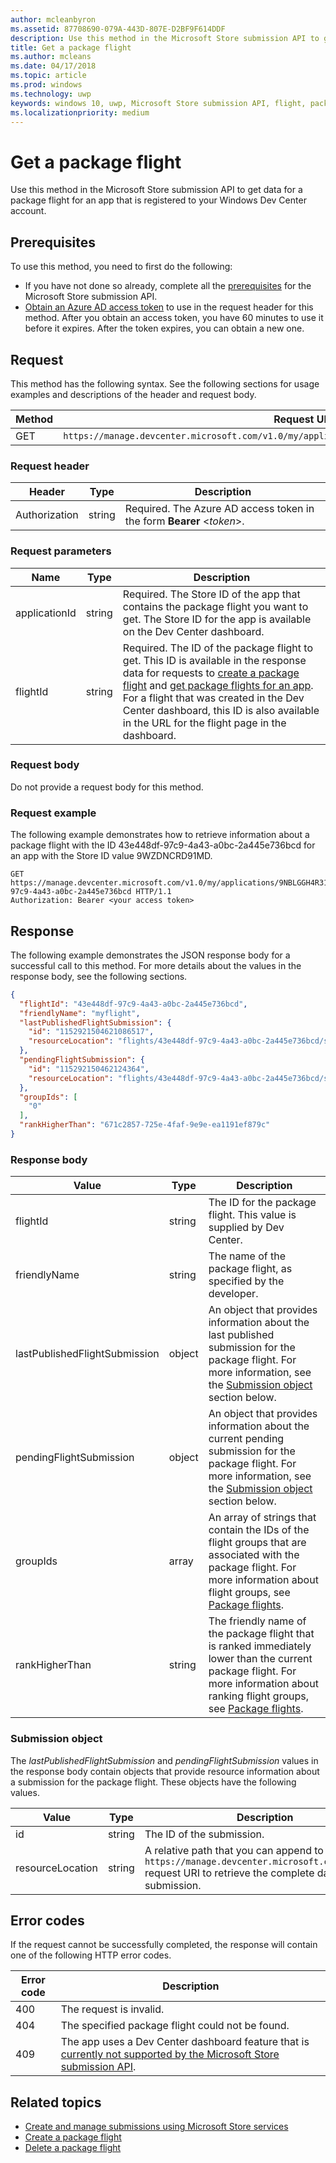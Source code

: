 ```yaml
---
author: mcleanbyron
ms.assetid: 87708690-079A-443D-807E-D2BF9F614DDF
description: Use this method in the Microsoft Store submission API to get data for a package flight for an app that is registered to your Windows Dev Center account.
title: Get a package flight
ms.author: mcleans
ms.date: 04/17/2018
ms.topic: article
ms.prod: windows
ms.technology: uwp
keywords: windows 10, uwp, Microsoft Store submission API, flight, package flight
ms.localizationpriority: medium
---
```


# Get a package flight

Use this method in the Microsoft Store submission API to get data for a package flight for an app that is registered to your Windows Dev Center account.

## Prerequisites

To use this method, you need to first do the following:

* If you have not done so already, complete all the [prerequisites](create-and-manage-submissions-using-windows-store-services.md#prerequisites) for the Microsoft Store submission API.
* [Obtain an Azure AD access token](create-and-manage-submissions-using-windows-store-services.md#obtain-an-azure-ad-access-token) to use in the request header for this method. After you obtain an access token, you have 60 minutes to use it before it expires. After the token expires, you can obtain a new one.

## Request

This method has the following syntax. See the following sections for usage examples and descriptions of the header and request body.

| Method | Request URI                                                      |
|--------|------------------------------------------------------------------|
| GET    | ```https://manage.devcenter.microsoft.com/v1.0/my/applications/{applicationId}/flights/{flightId}``` |


### Request header

| Header        | Type   | Description                                                                 |
|---------------|--------|-----------------------------------------------------------------------------|
| Authorization | string | Required. The Azure AD access token in the form **Bearer** &lt;*token*&gt;. |


### Request parameters

| Name        | Type   | Description                                                                 |
|---------------|--------|-----------------------------------------------------------------------------|
| applicationId | string | Required. The Store ID of the app that contains the package flight you want to get. The Store ID for the app is available on the Dev Center dashboard.  |
| flightId | string | Required. The ID of the package flight to get. This ID is available in the response data for requests to [create a package flight](create-a-flight.md) and [get package flights for an app](get-flights-for-an-app.md). For a flight that was created in the Dev Center dashboard, this ID is also available in the URL for the flight page in the dashboard.  |


### Request body

Do not provide a request body for this method.

### Request example

The following example demonstrates how to retrieve information about a package flight with the ID 43e448df-97c9-4a43-a0bc-2a445e736bcd for an app with the Store ID value 9WZDNCRD91MD.

```
GET https://manage.devcenter.microsoft.com/v1.0/my/applications/9NBLGGH4R315/flights/43e448df-97c9-4a43-a0bc-2a445e736bcd HTTP/1.1
Authorization: Bearer <your access token>
```

## Response

The following example demonstrates the JSON response body for a successful call to this method. For more details about the values in the response body, see the following sections.

```json
{
  "flightId": "43e448df-97c9-4a43-a0bc-2a445e736bcd",
  "friendlyName": "myflight",
  "lastPublishedFlightSubmission": {
    "id": "1152921504621086517",
    "resourceLocation": "flights/43e448df-97c9-4a43-a0bc-2a445e736bcd/submissions/1152921504621086517"
  },
  "pendingFlightSubmission": {
    "id": "115292150462124364",
    "resourceLocation": "flights/43e448df-97c9-4a43-a0bc-2a445e736bcd/submissions/1152921504621243647"
  },
  "groupIds": [
    "0"
  ],
  "rankHigherThan": "671c2857-725e-4faf-9e9e-ea1191ef879c"
}
```

### Response body

| Value      | Type   | Description                                                                                                                                                                                                                                                                         |
|------------|--------|----------------------------------------------------------------------------------------------------------------------------------------------------------------------------------------------------------------------------------------------------------------------------------------|
| flightId            | string  | The ID for the package flight. This value is supplied by Dev Center.  |
| friendlyName           | string  | The name of the package flight, as specified by the developer.   |  
| lastPublishedFlightSubmission       | object | An object that provides information about the last published submission for the package flight. For more information, see the [Submission object](#submission_object) section below.  |
| pendingFlightSubmission        | object  |  An object that provides information about the current pending submission for the package flight. For more information, see the [Submission object](#submission_object) section below.  |   
| groupIds           | array  | An array of strings that contain the IDs of the flight groups that are associated with the package flight. For more information about flight groups, see [Package flights](https://msdn.microsoft.com/windows/uwp/publish/package-flights).   |
| rankHigherThan           | string  | The friendly name of the package flight that is ranked immediately lower than the current package flight. For more information about ranking flight groups, see [Package flights](https://msdn.microsoft.com/windows/uwp/publish/package-flights).  |


<span id="submission_object" />

### Submission object

The *lastPublishedFlightSubmission* and *pendingFlightSubmission* values in the response body contain objects that provide resource information about a submission for the package flight. These objects have the following values.

| Value           | Type    | Description                                                                                                                                                                                                                          |
|-----------------|---------|--------------------------------------------------------------------------------------------------------------------------------------------------------------------------------------------------------------------------------------|
| id            | string  | The ID of the submission.    |
| resourceLocation   | string  | A relative path that you can append to the base ```https://manage.devcenter.microsoft.com/v1.0/my/``` request URI to retrieve the complete data for the submission.               |


## Error codes

If the request cannot be successfully completed, the response will contain one of the following HTTP error codes.

| Error code |  Description     |
|--------|---------------------  |
| 400  | The request is invalid. |
| 404  | The specified package flight could not be found.   |   
| 409  | The app uses a Dev Center dashboard feature that is [currently not supported by the Microsoft Store submission API](create-and-manage-submissions-using-windows-store-services.md#not_supported). |                                                                                                 


## Related topics

* [Create and manage submissions using Microsoft Store services](create-and-manage-submissions-using-windows-store-services.md)
* [Create a package flight](create-a-flight.md)
* [Delete a package flight](delete-a-flight.md)
